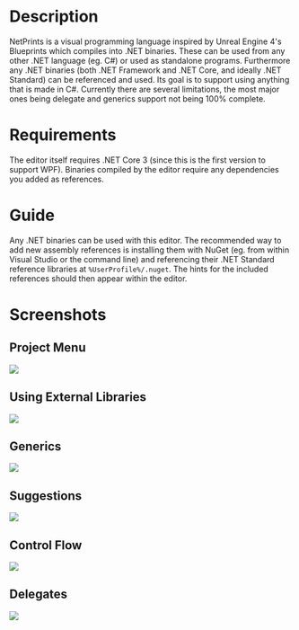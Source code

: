 # Description
NetPrints is a visual programming language inspired by Unreal Engine 4's Blueprints which compiles into .NET binaries. These can be used from any other .NET language (eg. C#) or used as standalone programs. Furthermore any .NET binaries (both .NET Framework and .NET Core, and ideally .NET Standard) can be referenced and used. Its goal is to support using anything that is made in C#. Currently there are several limitations, the most major ones being delegate and generics support not being 100% complete.

# Requirements
The editor itself requires .NET Core 3 (since this is the first version to support WPF). Binaries compiled by the editor require any dependencies you added as references.

# Guide
Any .NET binaries can be used with this editor. The recommended way to add new assembly references is installing them with NuGet (eg. from within Visual Studio or the command line) and referencing their .NET Standard reference libraries at `%UserProfile%/.nuget`. The hints for the included references should then appear within the editor.

# Screenshots

## Project Menu
![](http://i.imgur.com/umAjDX5.png)

## Using External Libraries
![](http://i.imgur.com/BXLHSE3.png)

## Generics
![](http://i.imgur.com/OnjPw36.png)

## Suggestions
![](https://cdn.discordapp.com/attachments/132156376792170496/292695521754087426/unknown.png)

## Control Flow
![](http://i.imgur.com/aWfEhvq.png)

## Delegates
![](http://i.imgur.com/9GjrV49.png)
